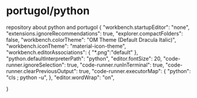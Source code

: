 # portugol/python
 repository about python and portugol
{
    "workbench.startupEditor": "none",
    "extensions.ignoreRecommendations": true,
    "explorer.compactFolders": false,
    "workbench.colorTheme": "OM Theme (Default Dracula Italic)",
    "workbench.iconTheme": "material-icon-theme",
    "workbench.editorAssociations": {
        "*.png":"default"
    },
"python.defaultInterpreterPath": "python",
"editor.fontSize": 20,
"code-runner.ignoreSelection": true,
"code-runner.runInTerminal": true,
"code-runner.clearPreviousOutput": true,
"code-runner.executorMap": {
    "python": "cls ; python -u",
    },
    "editor.wordWrap": "on",

}
